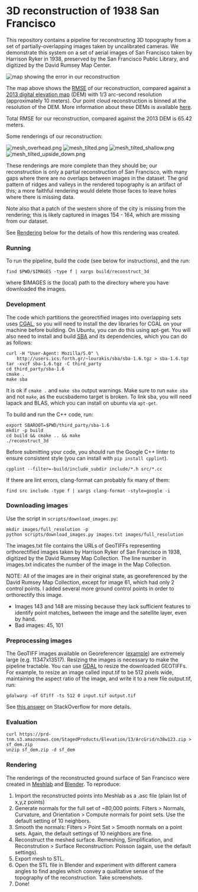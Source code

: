 3D reconstruction of 1938 San Francisco
=======================================

This repository contains a pipeline for reconstructing 3D topography from a set
of partially-overlapping images taken by uncalibrated cameras. We demonstrate
this system on a set of aerial images of San Francisco taken by Harrison Ryker
in 1938, preserved by the San Francisco Public Library, and digitized by the
David Rumsey Map Center.

![map showing the error in our reconstruction][error_map]

The map above shows the [RMSE][] of our reconstruction, compared against a [2013
digital elevation map][] (DEM) with 1/3 arc-second resolution (approximately 10
meters). Our point cloud reconstruction is binned at the resolution of the DEM.
More information about these DEMs is available [here][USGS DEMs].

Total RMSE for our reconstruction, compared against the 2013 DEM is 65.42
meters.

Some renderings of our reconstruction:

![mesh_overhead.png][]
![mesh_tilted.png][]
![mesh_tilted_shallow.png][]
![mesh_tilted_upside_down.png][]

These renderings are more complete than they should be; our reconstruction is
only a partial reconstruction of San Francisco, with many gaps where there are
no overlaps between images in the dataset. The grid pattern of ridges and
valleys in the rendered topography is an artifact of this; a more faithful
rendering would delete those faces to leave holes where there is missing data.

Note also that a patch of the western shore of the city is missing from the
rendering; this is likely captured in images 154 - 164, which are missing from
our dataset.

See [Rendering](#rendering) below for the details of how this rendering was created.

### Running

To run the pipeline, build the code (see below for instructions), and the run:

```
find $PWD/$IMAGES -type f | xargs build/reconstruct_3d
```

where $IMAGES is the (local) path to the directory where you have downloaded the
images.

### Development
The code which partitions the georectified images into overlapping sets
uses [CGAL](https://www.cgal.org/), so you will need to install the dev
libraries for CGAL on your machine before building. On Ubuntu, you can do
this using apt-get. You will also need to install and build [SBA][] and its
dependencies, which you can do as follows:

```
curl -H "User-Agent: Mozilla/5.0" \
    http://users.ics.forth.gr/~lourakis/sba/sba-1.6.tgz > sba-1.6.tgz
tar -xvzf sba-1.6.tgz -C third_party
cd third_party/sba-1.6
cmake .
make sba
```

It is ok if `cmake .` and `make sba` output warnings. Make sure to run
`make sba` and not `make`, as the eucsbademo target is broken. To link
sba, you will need lapack and BLAS, which you can install on ubuntu via
`apt-get`.

To build and run the C++ code, run:

```
export SBAROOT=$PWD/third_party/sba-1.6
mkdir -p build
cd build && cmake .. && make
./reconstruct_3d
```

Before submitting your code, you should run the Google C++ linter to ensure
consistent style (you can install with `pip install cpplint`).

```
cpplint --filter=-build/include_subdir include/*.h src/*.cc
```

If there are lint errors, clang-format can probably fix many of them:

```
find src include -type f | xargs clang-format -style=google -i
```

### Downloading images
Use the script in `scripts/download_images.py`:

```
mkdir images/full_resolution -p
python scripts/download_images.py images.txt images/full_resolution
```

The images.txt file contains the URLs of GeoTIFFs representing orthorectified
images taken by Harrison Ryker of San Francisco in 1938, digitized by the David
Rumsey Map Collection. The line number in images.txt indicates the number of the
image in the Map Collection.

NOTE: All of the images are in their original state, as georeferenced by the
David Rumsey Map Collection, except for image 61, which had only 2 control points.
I added several more ground control points in order to orthorectify this image.
  - Images 143 and 148 are missing because they lack sufficient features to identify
    point matches, between the image and the satellite layer, even by hand.
  - Bad images: 45, 101

### Preprocessing images
The GeoTIFF images available on Georeferencer ([example][]) are extremely large
(e.g. 11347x13517). Resizing the images is necessary to make the pipeline
tractable. You can use [GDAL](http://www.gdal.org/) to resize the downloaded
GEOTIFFs. For example, to resize an image called input.tif to be 512 pixels
wide, maintaining the aspect ratio of the image, and write it to a new file
output.tif, run:

```
gdalwarp -of GTiff -ts 512 0 input.tif output.tif
```

See [this answer][gdalwarp image resize] on StackOverflow for more details.

### Evaluation

```
curl https://prd-tnm.s3.amazonaws.com/StagedProducts/Elevation/13/ArcGrid/n38w123.zip > sf_dem.zip
unzip sf_dem.zip -d sf_dem
```

### Rendering

The renderings of the reconstructed ground surface of San Francisco were created
in [Meshlab][] and [Blender][]. To reproduce:
  1. Import the reconstructed points into Meshlab as a .asc file (plain list of
     x,y,z points)
  2. Generate normals for the full set of ~80,000 points. Filters > Normals,
     Curvature, and Orientation > Compute normals for point sets. Use the
     default setting of 10 neighbors.
  3. Smooth the normals: Filters > Point Set > Smooth normals on a point sets.
     Again, the default settings of 10 neighbors are fine.
  4. Reconstruct the meshed surface. Remeshing, Simplification, and
     Reconstrution > Surface Reconstruction: Poisson (again, use the default
     settings).
  5. Export mesh to STL.
  6. Open the STL file in Blender and experiment with different camera angles
     to find angles which convey a qualitative sense of the topography of the
     reconstruction. Take screenshots.
  7. Done!

[example]: https://davidrumsey.georeferencer.com/maps/280343924889/
[gdalwarp image resize]: https://gis.stackexchange.com/questions/111523/how-to-correctly-resize-raster-gis-images-to-a-given-px-width
[SBA]: http://users.ics.forth.gr/~lourakis/sba/
[error_map]: https://github.com/garlic-guardian-and-the-crouton-kid/ryker-sf/blob/master/results/error_map.png
[RMSE]: https://en.wikipedia.org/wiki/Root-mean-square_deviation
[2013 digital elevation map]: https://www.sciencebase.gov/catalog/item/581d224ee4b08da350d547ca
[USGS DEMs]: https://catalog.data.gov/dataset/usgs-national-elevation-dataset-ned-1-meter-downloadable-data-collection-from-the-national-map-
[Blender]: https://www.blender.org/
[Meshlab]: http://www.meshlab.net/

[mesh_overhead.png]: https://github.com/garlic-guardian-and-the-crouton-kid/ryker-sf/blob/master/results/mesh_overhead.png
[mesh_tilted.png]: https://github.com/garlic-guardian-and-the-crouton-kid/ryker-sf/blob/master/results/mesh_tilted.png
[mesh_tilted_shallow.png]: https://github.com/garlic-guardian-and-the-crouton-kid/ryker-sf/blob/master/results/mesh_tilted_shallow.png
[mesh_tilted_upside_down.png]: https://github.com/garlic-guardian-and-the-crouton-kid/ryker-sf/blob/master/results/mesh_tilted_upside_down.png

